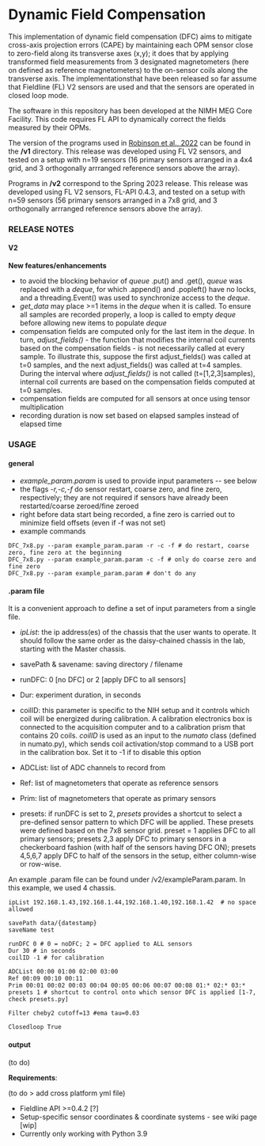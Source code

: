 # Dynamic Field Compensation

This implementation of dynamic field compensation (DFC) aims to mitigate cross-axis projection errors (CAPE) by maintaining each OPM sensor close to zero-field along its transverse axes (x,y); it does that by applying transformed field measurements from 3 designated magnetometers (here on defined as reference magnetometers) to the on-sensor coils along the transverse axis. The implementationsthat have been released so far assume that Fieldline (FL) V2 sensors are used and that the sensors are operated in closed loop mode.

The software in this repository has been developed at the NIMH MEG Core Facility. This code requires FL API to dynamically correct the fields measured by their OPMs. 

The version of the programs used in [Robinson et al., 2022](https://www.sciencedirect.com/science/article/pii/S1053811922006747?via%3Dihub) can be found in the **/v1** directory. This release was developed using FL V2 sensors, and tested on a setup with n=19 sensors (16 primary sensors arranged in a 4x4 grid, and 3 orthogonally arrranged reference sensors above the array).

Programs in **/v2** correspond to the Spring 2023 release. This release was developed using FL V2 sensors, FL-API 0.4.3, and tested on a setup with n=59 sensors (56 primary sensors arranged in a 7x8 grid, and 3 orthogonally arrranged reference sensors above the array).

### RELEASE NOTES
#### V2
**New features/enhancements**
- to avoid the blocking behavior of *queue* .put() and .get(), *queue* was replaced with a *deque*, for which .append() and .popleft() have no locks, and a threading.Event() was used to synchronize access to the *deque*.
- *get_data* may place >=1 items in the *deque* when it is called. To ensure all samples are recorded properly, a loop is called to empty *deque* before allowing new items to populate *deque*
- compensation fields are computed only for the last item in the *deque*. In turn, *adjust_fields()* - the function that modifies the internal coil currents based on the compensation fields - is not necessarily called at every sample. To illustrate this, suppose the first adjust_fields() was called at t=0 samples, and the next adjust_fields() was called at t=4 samples. During the interval where *adjust_fields()* is not called (t=[1,2,3]samples), internal coil currents are based on the compensation fields computed at t=0 samples.
- compensation fields are computed for all sensors at once using tensor multiplication
- recording duration is now set based on elapsed samples instead of elapsed time

### USAGE 

#### general
- *example_param.param* is used to provide input parameters -- see below
- the flags *-r,-c,-f* do sensor restart, coarse zero, and fine zero, respectively; they are not required if sensors have already been restarted/coarse zeroed/fine zeroed
- right before data start being recorded, a fine zero is carried out to minimize field offsets (even if -f was not set)
- example commands
``` 
DFC_7x8.py --param example_param.param -r -c -f # do restart, coarse zero, fine zero at the beginning
DFC_7x8.py --param example_param.param -c -f # only do coarse zero and fine zero
DFC_7x8.py --param example_param.param # don't do any
```

#### .param file

It is a convenient approach to define a set of input parameters from a single file.
- _ipList_: the ip address(es) of the chassis that the user wants to operate. It should follow the same order as the daisy-chained chassis in the lab, starting with the Master chassis. 
- savePath & savename: saving directory / filename
- runDFC: 0 [no DFC] or 2 [apply DFC to all sensors] 
- Dur: experiment duration, in seconds
- coilID: this parameter is specific to the NIH setup and it controls which coil will be energized during calibration. A calibration electronics box is connected to the acquisition computer and to a calibration prism that contains 20 coils. _coilID_ is used as an input to the _numato_ class (defined in numato.py), which sends coil activation/stop command to a USB port in the calibration box. Set it to -1 if to disable this option
- ADCList: list of ADC channels to record from
- Ref: list of magnetometers that operate as reference sensors
- Prim: list of magnetometers that operate as primary sensors

- presets: if runDFC is set to 2, _presets_ provides a shortcut to select a pre-defined sensor pattern to which DFC will be applied. These presets were defined based on the 7x8 sensor grid.  preset = 1 applies DFC to all primary sensors; presets 2,3 apply DFC to primary sensors in a checkerboard fashion (with half of the sensors having DFC ON); presets 4,5,6,7 apply DFC to half of the sensors in the setup, either column-wise or row-wise. 


An example .param file can be found under /v2/exampleParam.param. In this example, we used 4 chassis.
```
ipList 192.168.1.43,192.168.1.44,192.168.1.40,192.168.1.42	# no space allowed

savePath data/{datestamp}
saveName test 

runDFC 0 # 0 = noDFC; 2 = DFC applied to ALL sensors
Dur 30 # in seconds
coilID -1 # for calibration

ADCList 00:00 01:00 02:00 03:00
Ref 00:09 00:10 00:11 
Prim 00:01 00:02 00:03 00:04 00:05 00:06 00:07 00:08 01:* 02:* 03:*
presets 1 # shortcut to control onto which sensor DFC is applied [1-7, check presets.py] 

Filter cheby2 cutoff=13 #ema tau=0.03

Closedloop True
```


#### output

(to do)

**Requirements**:

(to do > add cross platform yml file)
- Fieldline API >=0.4.2 [?]
- Setup-specific sensor coordinates & coordinate systems - see wiki page [wip]
- Currently only working with Python 3.9
